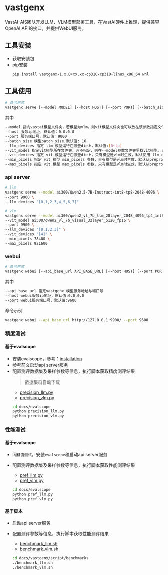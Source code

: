 # vastgenx

VastAI-AIS团队开发LLM、VLM模型部署工具，在VastAI硬件上推理，提供兼容OpenAI API的接口，并提供WebUI服务。

## 工具安装
- 获取安装包
- pip安装
    ```bash
    pip install vastgenx-1.x.0+xx.xx-cp310-cp310-linux_x86_64.whl
    ```

## 工具使用

```bash
# 命令格式
vastgenx serve [--model MODEL] [--host HOST] [--port PORT] [--batch_size BATCH_SIZE] [--llm_devices LLM_DEVICES]   [--vit_model VIT_MODEL] [--vit_devices VIT_DEVICES] [--min_pixels MIN_PIXELS] [--max_pixels MAX_PIXELS]
```

其中
```bash
--model 指向vastai模型文件夹，若模型为vlm，则vit模型文件夹也可以放在该参数指定文件夹里
--host 服务ip地址，默认值：0.0.0.0
--port 服务端口号，默认值：9000
--batch_size 模型batch_size,默认值: 16
--llm_devices 指定 llm 模型运行在哪些die上，默认值:[0~tp]
--vit_model 指定vit模型所在文件夹，若不指定，则在--model参数文件夹里找vit模型。只有模型为vlm时，该参数生效
--vit_devices 指定 vit 模型运行在哪些die上，只有模型是vlm时生效，默认使用 llm_devices[0]
--min_pixels 指定 vit 模型 min_pixels 参数，只有模型是vlm时生效，默认从preprocess_config.json里读取
--max_pixels 指定 vit 模型 max_pixels 参数，只有模型是vlm时生效，默认从preprocess_config.json里读取
```

### api server

```bash
# llm
vastgenx serve --model ai300/Qwen2.5-7B-Instruct-int8-tp8-2048-4096 \
--port 9900 \
--llm_devices "[0,1,2,3,4,5,6,7]" 

# vlm
vastgenx serve --model ai300/qwen2_vl_7b_llm_28layer_2048_4096_tp4_int8 \
--vit_model ai300/qwen2_vl_7b_visual_32layer_5120_fp16 \
--port 9900 \
--llm_devices "[0,1,2,3]" \
--vit_devices "[4]" \
--min_pixels 78400 \
--max_pixels 921600
```


### webui
```bash 
# 命令格式
vastgenx webui [--api_base_url API_BASE_URL] [--host HOST] [--port PORT]
```

其中
```bash 
--api_base_url 指定vastgenx 模型服务地址与端口号
--host webui服务ip地址，默认值:0.0.0.0
--port webui服务端口号，默认值:9600
```

命令示例
```bash
vastgenx webui --api_base_url http://127.0.0.1:9900/ --port 9600
```

### 精度测试
#### 基于evalscope
- 安装evalscope，参考：[installation](https://evalscope.readthedocs.io/zh-cn/latest/get_started/installation.html)
- 参考前文启动api server服务
- 配置测评数据集及采样参数等信息，执行脚本获取精度测评结果
    > 数据集将自动下载
    - [precision_llm.py](../evalscope/precision_llm.py)
    - [precision_vlm.py](../evalscope/precision_vlm.py)
    ```bash
    cd docs/evalscope
    python precision_llm.py
    python precision_vlm.py
    ```

### 性能测试
#### 基于evalscope
- 同`精度测试`，安装`evalscope`和启动api server服务
- 配置测评数据集及采样参数等信息，执行脚本获取性能测评结果
    - [pref_llm.py](../evalscope/pref_llm.py)
    - [pref_vlm.py](../evalscope/pref_vlm.py)

    ```bash
    cd docs/evalscope
    python pref_llm.py
    python pref_vlm.py
    ```
#### 基于脚本
- 启动api server服务
- 配置测评参数等信息，执行脚本获取性能测评结果
    - [benchmark_llm.sh](./script/benchmarks/benchmark_llm.sh)
    - [benchmark_vlm.sh](./script/benchmarks/benchmark_vlm.sh)

    ```bash
    cd docs/vastgenx/script/benchmarks
    ./benchmark_llm.sh
    ./benchmark_vlm.sh
    ```